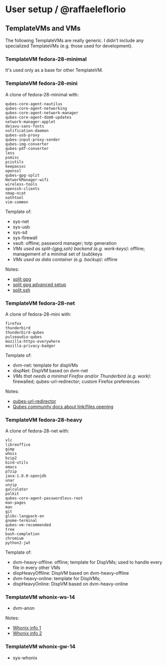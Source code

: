 # User setup / @raffaeleflorio

## TemplateVMs and VMs
The following TemplateVMs are really generic. I didn't include any specialized TemplateVMs (e.g. those used for development).

### TemplateVM fedora-28-minimal
It's used only as a base for other TemplateVM.

### TemplateVM fedora-28-mini
A clone of fedora-28-minimal with:
```
qubes-core-agent-nautilus
qubes-core-agent-networking
qubes-core-agent-network-manager
qubes-core-agent-dom0-updates
network-manager-applet
dejavu-sans-fonts
notification-daemon
qubes-usb-proxy
qubes-input-proxy-sender
qubes-img-converter
qubes-pdf-converter
less
psmisc
pciutils
keepassxc
openssl
qubes-gpg-split
NetworkManager-wifi
wireless-tools
openssh-clients
nmap-ncat
oathtool
vim-common
```

Template of:
- sys-net
- sys-usb
- sys-sd
- sys-firewall
- vault: offline; password manager; totp generation
- *VMs used as split-{gpg,ssh} backend (e.g. work-keys)*: offline; management of a minimal set of (sub)keys
- *VMs used as data container (e.g. backup)*: offline

Notes:
- [split gpg](https://www.qubes-os.org/doc/split-gpg/)
- [split gpg advanced setup](https://www.qubes-os.org/doc/split-gpg/#advanced-using-split-gpg-with-subkeys)
- [split ssh](https://github.com/henn/qubes-app-split-ssh)

### TemplateVM fedora-28-net
A clone of fedora-28-mini with:
```
firefox
thunderbird
thunderbird-qubes
pulseaudio-qubes
mozilla-https-everywhere
mozilla-privacy-badger
```

Template of:
- dvm-net: template for dispVMs
- dispNet: DispVM based on dvm-net
- *VMs that needs a minimal Firefox and/or Thunderbird (e.g. work)*: firewalled; qubes-url-redirector; custom Firefox preferences

Notes:
- [qubes-url-redirector](https://github.com/raffaeleflorio/qubes-url-redirector)
- [Qubes community docs about link/files opening](https://github.com/Qubes-Community/Contents/blob/master/docs/common-tasks/opening-urls-in-vms.md)

### TemplateVM fedora-28-heavy
A clone of fedora-28-net with:
```
vlc
libreoffice
gimp
whois
bzip2
bind-utils
emacs
p7zip
java-1.8.0-openjdk
unar
unzip
galculator
polkit
qubes-core-agent-passwordless-root
man-pages
man
git
glibc-langpack-en
gnome-terminal
qubes-vm-recommended
tree
bash-completion
chromium
python2-jwt
```

Template of:
- dvm-heavy-offline: offline; template for DispVMs; used to handle every file in every other VMs
- dispHeavyOffline: DispVM based on dvm-heavy-offline
- dvm-heavy-online: template for DispVMs;
- dispHeavyOnline: DispVM based on dvm-heavy-online

### TemplateVM whonix-ws-14
- dvm-anon

Notes:
- [Whonix info 1](https://www.qubes-os.org/doc/whonix)
- [Whonix info 2](https://www.whonix.org/wiki/Qubes)

### TemplateVM whonix-gw-14
- sys-whonix